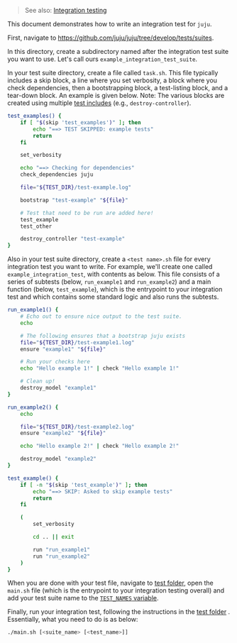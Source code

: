 > See also: [Integration testing](/doc/dev/references/testing/integration-testing/index.md)

This document demonstrates how to write an integration test for `juju`.

First, navigate to https://github.com/juju/juju/tree/develop/tests/suites.

In this directory, create a subdirectory named after the integration test suite you want to use. Let's call ours
`example_integration_test_suite`.

In your test suite directory, create a file called `task.sh`. This file typically includes a skip block, a line where
you set verbosity, a block where you check dependencies, then a bootstrapping block, a test-listing block, and a
tear-down block. An example is given below. Note: The various blocks are created using
multiple [test includes](/doc/dev/references/testing/integration-testing/test-includes.md) (e.g., `destroy-controller`).

```bash
test_examples() {
	if [ "$(skip 'test_examples')" ]; then
		echo "==> TEST SKIPPED: example tests"
		return
	fi

	set_verbosity

	echo "==> Checking for dependencies"
	check_dependencies juju

	file="${TEST_DIR}/test-example.log"

	bootstrap "test-example" "${file}"

	# Test that need to be run are added here!
	test_example
	test_other

	destroy_controller "test-example"
}
```

Also in your test suite directory, create a `<test name>.sh` file for every integration test you want to write. For
example, we'll create one called `example_integration_test`, with contents as below. This file consists of a series of
subtests (below, `run_example1` and `run_example2`) and a main function (below, `test_example`), which is the entrypoint
to your integration test and which contains some standard logic and also runs the subtests.

```bash
run_example1() {
	# Echo out to ensure nice output to the test suite.
	echo

	# The following ensures that a bootstrap juju exists
	file="${TEST_DIR}/test-example1.log"
	ensure "example1" "${file}"

	# Run your checks here
	echo "Hello example 1!" | check "Hello example 1!"

	# Clean up!
	destroy_model "example1"
}

run_example2() {
	echo

	file="${TEST_DIR}/test-example2.log"
	ensure "example2" "${file}"

	echo "Hello example 2!" | check "Hello example 2!"

	destroy_model "example2"
}

test_example() {
	if [ -n "$(skip 'test_example')" ]; then
		echo "==> SKIP: Asked to skip example tests"
		return
	fi

	(
		set_verbosity

		cd .. || exit

		run "run_example1"
		run "run_example2"
	)
}
```

When you are done with your test file, navigate to [test folder](/tests), open the `main.sh`
file (which is the entrypoint to your integration testing overall) and add your test suite name to the
[`TEST_NAMES` variable](https://github.com/juju/juju/blob/main/tests/main.sh#L42).

Finally, run your integration test, following the instructions in the [test folder](/tests) .
Essentially, what you need to do is as below:

```bash
./main.sh [<suite_name> [<test_name>]]
```